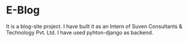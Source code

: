 # E-Blog
It is a blog-site project. I have built it as an Intern of Suven Consultants & Technology Pvt. Ltd. I have used pyhton-django as backend.
